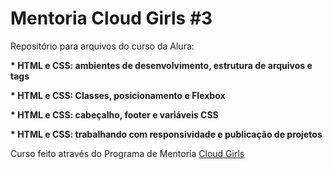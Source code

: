 <h1>Mentoria Cloud Girls #3</h1>

<p>Repositório para arquivos do curso da Alura:</p>
<p><strong>* HTML e CSS: ambientes de desenvolvimento, estrutura de arquivos e tags</p></strong>
<p><strong>* HTML e CSS: Classes, posicionamento e Flexbox</p></strong>
<p><strong>* HTML e CSS: cabeçalho, footer e variáveis CSS</strong></p>
<p><strong>* HTML e CSS: trabalhando com responsividade e publicação de projetos</strong></p>


<p>Curso feito através do Programa de Mentoria <a href="https://www.cloudgirls.com.br/" target="_blank">Cloud Girls</p>


